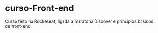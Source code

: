 # curso-Front-end
Curso feito na Rockeseat, ligada a maratona Discover e principios basicos de front-end.
